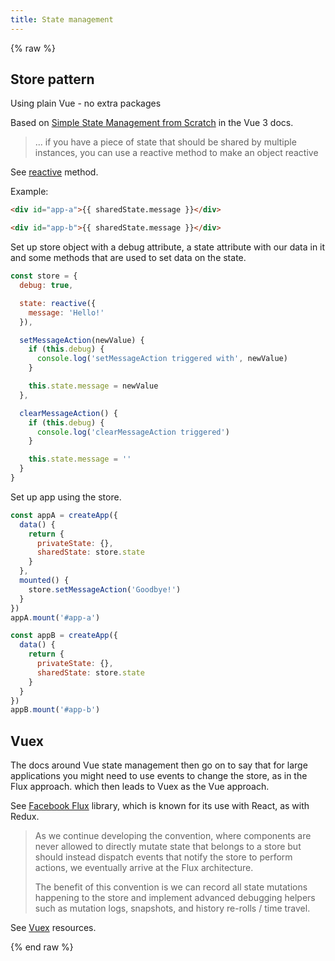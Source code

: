 ```yaml
---
title: State management
---
```


{% raw %}


## Store pattern

Using plain Vue - no extra packages

Based on [Simple State Management from Scratch](https://v3.vuejs.org/guide/state-management.html#simple-state-management-from-scratch) in the Vue 3 docs.

> ... if you have a piece of state that should be shared by multiple instances, you can use a reactive method to make an object reactive

See [reactive](https://v3.vuejs.org/guide/reactivity-fundamentals.html#declaring-reactive-state) method.


Example:

```html
<div id="app-a">{{ sharedState.message }}</div>

<div id="app-b">{{ sharedState.message }}</div>
```

Set up store object with a debug attribute, a state attribute with our data in it and some methods that are used to set data on the state.

```javascript
const store = {
  debug: true,

  state: reactive({
    message: 'Hello!'
  }),

  setMessageAction(newValue) {
    if (this.debug) {
      console.log('setMessageAction triggered with', newValue)
    }

    this.state.message = newValue
  },

  clearMessageAction() {
    if (this.debug) {
      console.log('clearMessageAction triggered')
    }

    this.state.message = ''
  }
}
```

Set up app using the store.

```javascript
const appA = createApp({
  data() {
    return {
      privateState: {},
      sharedState: store.state
    }
  },
  mounted() {
    store.setMessageAction('Goodbye!')
  }
})
appA.mount('#app-a')

const appB = createApp({
  data() {
    return {
      privateState: {},
      sharedState: store.state
    }
  }
})
appB.mount('#app-b')
```


## Vuex

The docs around Vue state management then go on to say that for large applications you might need to use events to change the store, as in the Flux approach. which then leads to Vuex as the Vue approach.

See [Facebook Flux](https://facebook.github.io/flux/) library, which is known for its use with React, as with Redux.

> As we continue developing the convention, where components are never allowed to directly mutate state that belongs to a store but should instead dispatch events that notify the store to perform actions, we eventually arrive at the Flux architecture. 
>
> The benefit of this convention is we can record all state mutations happening to the store and implement advanced debugging helpers such as mutation logs, snapshots, and history re-rolls / time travel.

See [Vuex](https://michaelcurrin.github.io/dev-resources/resources/javascript/packages/vue/vuex.html) resources.


{% end raw %}
